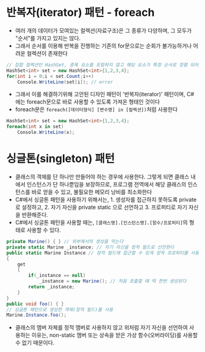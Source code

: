 # 반복자(iterator) 패턴 - foreach

- 여러 개의 데이터가 모여있는 컬렉션(자료구조)은 그 종류가 다양하며, 그 모두가 "순서"를 가지고 있지는 않다.
- 그래서 순서를 이용해 반복을 진행하는 기존의 for문으로는 순회가 불가능하거나 어려운 컬렉션이 존재한다

```csharp
// 집합 컬렉션인 HashSet, 중복 요소를 포함하지 않고 해당 요소가 특정 순서로 정렬 되어 있지 않다
HashSet<int> set = new HashSet<int>{1,2,3,4};
for(int i = 0;i < set.Count;i++)
	Console.WriteLine(set[i]); // error
```

- 그래서 이를 해결하기위해 고안된 디자인 패턴이 '반복자(iterator)' 패턴이며, C#에는 foreach문으로 바로 사용할 수 있도록 가져온 형태인 것이다
- foreach문은 ```foreach([데이터형식] [변수명] in [컬렉션])```처럼 사용한다

```csharp
HashSet<int> set = new HashSet<int>{1,2,3,4};
foreach(int x in set)
	Console.WriteLine(x);
```

# 싱글톤(singleton) 패턴

- 클래스의 객체를 단 하나만 만들어야 하는 경우에 사용한다. 그렇게 되면 클래스 내에서 인스턴스가 단 하나뿐임을 보장하므로, 프로그램 전역에서 해당 클래스의 인스턴스를 바로 얻을 수 있고, 불필요한 메모리 낭비를 최소화한다
- C#에서 싱글톤 패턴을 사용하기 위해서는, 1. 생성자를 접근하지 못하도록 private로 설정하고, 2. 자기 자신을 private static 으로 선언하고 3. 프로퍼티로 자기 자신을 반환해준다.
- C#에서 싱글톤 패턴을 사용할 때는, ```[클래스명].[인스턴스명].[함수/프로퍼티]```의 형태로 사용할 수 있다.

```csharp
private Marine() { } // 외부에서의 생성을 막는다
private static Marine _instance; // 자기 자신을 정적 필드로 선언한다
public static Marine Instance // 정적 필드에 접근할 수 있게 정적 프로퍼티를 사용한다
{
	get
	{
		if(_instance == null)
			_instance = new Marine(); // 처음 호출할 떄 딱 한번 생성된다
		return _instance;
	}
}
public void foo() { }
// 싱글톤 패턴으로 생성한 객체(정적 필드)를 사용
Marine.Instance.foo();
```

- 클래스의 맴버 자체를 정적 맴버로 사용하지 않고 위처럼 자기 자신을 선언하여 사용하는 이유는, non-static 맴버 또는 상속을 받은 가상 함수(오버라이딩)를 사용할 수 없기 때문이다.